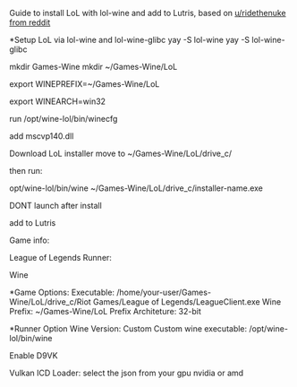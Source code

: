 Guide to install LoL with lol-wine and add to Lutris, based on [u/ridethenuke from reddit](https://old.reddit.com/r/leagueoflinux/comments/bx0y2s/success_latest_arch_linux_winelol_patch_911/)

*Setup LoL via lol-wine and lol-wine-glibc
yay -S lol-wine
yay -S lol-wine-glibc

mkdir Games-Wine
mkdir ~/Games-Wine/LoL

export WINEPREFIX=~/Games-Wine/LoL

export WINEARCH=win32

run /opt/wine-lol/bin/winecfg

add mscvp140.dll

Download LoL installer move to ~/Games-Wine/LoL/drive_c/

then run:

opt/wine-lol/bin/wine ~/Games-Wine/LoL/drive_c/installer-name.exe

DONT launch after install

add to Lutris

Game info:

League of Legends
Runner:

Wine

*Game Options:
Executable: /home/your-user/Games-Wine/LoL/drive_c/Riot Games/League of Legends/LeagueClient.exe
Wine Prefix: ~/Games-Wine/LoL
Prefix Architeture: 32-bit

*Runner Option
Wine Version: Custom
Custom wine executable: /opt/wine-lol/bin/wine

Enable D9VK

Vulkan ICD Loader: select the json from your gpu nvidia or amd
